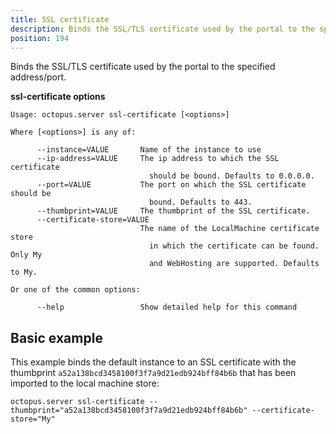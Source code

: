 ```yaml
---
title: SSL certificate
description: Binds the SSL/TLS certificate used by the portal to the specified address/port.
position: 194
---
```


Binds the SSL/TLS certificate used by the portal to the specified address/port.

**ssl-certificate options**

```text
Usage: octopus.server ssl-certificate [<options>]

Where [<options>] is any of:

      --instance=VALUE       Name of the instance to use
      --ip-address=VALUE     The ip address to which the SSL certificate
                               should be bound. Defaults to 0.0.0.0.
      --port=VALUE           The port on which the SSL certificate should be
                               bound. Defaults to 443.
      --thumbprint=VALUE     The thumbprint of the SSL certificate.
      --certificate-store=VALUE
                             The name of the LocalMachine certificate store
                               in which the certificate can be found. Only My
                               and WebHosting are supported. Defaults to My.

Or one of the common options:

      --help                 Show detailed help for this command
```

## Basic example

This example binds the default instance to an SSL certificate with the thumbprint `a52a138bcd3458100f3f7a9d21edb924bff84b6b` that has been imported to the local machine store:

```text
octopus.server ssl-certificate --thumbprint="a52a138bcd3458100f3f7a9d21edb924bff84b6b" --certificate-store="My"
```
